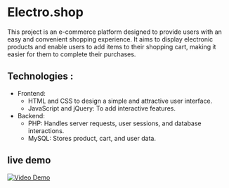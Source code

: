 # Electro.shop
This project is an e-commerce platform designed to provide users with an easy and convenient shopping experience. It aims to display electronic products and enable users to add items to their shopping cart, making it easier for them to complete their purchases. 

## Technologies :
  - Frontend:
      + HTML and CSS   to design a simple and attractive user interface.
      + JavaScript and jQuery: To add interactive features.
   - Backend:
      + PHP: Handles server requests, user sessions, and database interactions.
      + MySQL: Stores product, cart, and user data.


## live demo
[![Video Demo](https://i9.ytimg.com/vi_webp/R2c192hCcM4/maxresdefault.webp?v=6728a382&sqp=CNTGorkG&rs=AOn4CLAI3xvx_BYf6pCMRzgTYIKedTEpbw)](https://youtu.be/R2c192hCcM4)


